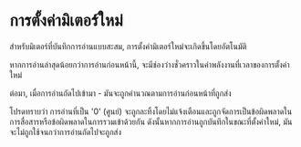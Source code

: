 # การตั้งค่ามิเตอร์ใหม่

สำหรับมิเตอร์ที่บันทึกการอ่านแบบสะสม, การตั้งค่ามิเตอร์ใหม่จะเกิดขึ้นโดยอัตโนมัติ

หากการอ่านล่าสุดน้อยกว่าการอ่านก่อนหน้านี้, จะมีช่องว่างชั่วคราวในค่าพลังงานที่เวลาของการตั้งค่าใหม่

ต่อมา, เมื่อการอ่านถัดไปเข้ามา - มันจะถูกคำนวณตามการอ่านก่อนหน้าที่ถูกส่ง



โปรดทราบว่า การอ่านที่เป็น '0' (ศูนย์) จะถูกละทิ้งโดยไม่แจ้งเตือนและถูกจัดการเป็นข้อผิดพลาดในการสื่อสารหรือข้อผิดพลาดในการรวมเข้าด้วยกัน ดังนั้นหากการอ่านถูกบันทึกในขณะที่ตั้งค่าใหม่, มันจะไม่ถูกใช้จนกว่าการอ่านถัดไปจะถูกส่ง